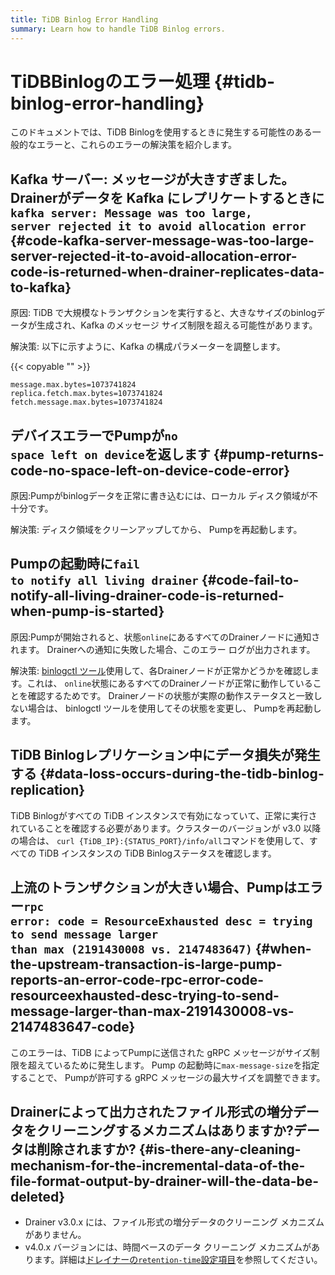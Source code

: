 ```yaml
---
title: TiDB Binlog Error Handling
summary: Learn how to handle TiDB Binlog errors.
---
```


# TiDBBinlogのエラー処理 {#tidb-binlog-error-handling}

このドキュメントでは、TiDB Binlogを使用するときに発生する可能性のある一般的なエラーと、これらのエラーの解決策を紹介します。

## Kafka サーバー: メッセージが大きすぎました。Drainerがデータを Kafka にレプリケートするときに<code>kafka server: Message was too large, server rejected it to avoid allocation error</code> {#code-kafka-server-message-was-too-large-server-rejected-it-to-avoid-allocation-error-code-is-returned-when-drainer-replicates-data-to-kafka}

原因: TiDB で大規模なトランザクションを実行すると、大きなサイズのbinlogデータが生成され、Kafka のメッセージ サイズ制限を超える可能性があります。

解決策: 以下に示すように、Kafka の構成パラメーターを調整します。

{{< copyable "" >}}

```
message.max.bytes=1073741824
replica.fetch.max.bytes=1073741824
fetch.message.max.bytes=1073741824
```

## デバイスエラーでPumpが<code>no space left on device</code>を返します {#pump-returns-code-no-space-left-on-device-code-error}

原因:Pumpがbinlogデータを正常に書き込むには、ローカル ディスク領域が不十分です。

解決策: ディスク領域をクリーンアップしてから、 Pumpを再起動します。

## Pumpの起動時に<code>fail to notify all living drainer</code> {#code-fail-to-notify-all-living-drainer-code-is-returned-when-pump-is-started}

原因:Pumpが開始されると、状態`online`にあるすべてのDrainerノードに通知されます。 Drainerへの通知に失敗した場合、このエラー ログが出力されます。

解決策: [<a href="/tidb-binlog/binlog-control.md">binlogctl ツール</a>](/tidb-binlog/binlog-control.md)使用して、各Drainerノードが正常かどうかを確認します。これは、 `online`状態にあるすべてのDrainerノードが正常に動作していることを確認するためです。 Drainerノードの状態が実際の動作ステータスと一致しない場合は、 binlogctl ツールを使用してその状態を変更し、 Pumpを再起動します。

## TiDB Binlogレプリケーション中にデータ損失が発生する {#data-loss-occurs-during-the-tidb-binlog-replication}

TiDB Binlogがすべての TiDB インスタンスで有効になっていて、正常に実行されていることを確認する必要があります。クラスターのバージョンが v3.0 以降の場合は、 `curl {TiDB_IP}:{STATUS_PORT}/info/all`コマンドを使用して、すべての TiDB インスタンスの TiDB Binlogステータスを確認します。

## 上流のトランザクションが大きい場合、Pumpはエラー<code>rpc error: code = ResourceExhausted desc = trying to send message larger than max (2191430008 vs. 2147483647)</code> {#when-the-upstream-transaction-is-large-pump-reports-an-error-code-rpc-error-code-resourceexhausted-desc-trying-to-send-message-larger-than-max-2191430008-vs-2147483647-code}

このエラーは、TiDB によってPumpに送信された gRPC メッセージがサイズ制限を超えているために発生します。 Pump の起動時に`max-message-size`を指定することで、 Pumpが許可する gRPC メッセージの最大サイズを調整できます。

## Drainerによって出力されたファイル形式の増分データをクリーニングするメカニズムはありますか?データは削除されますか? {#is-there-any-cleaning-mechanism-for-the-incremental-data-of-the-file-format-output-by-drainer-will-the-data-be-deleted}

-   Drainer v3.0.x には、ファイル形式の増分データのクリーニング メカニズムがありません。
-   v4.0.x バージョンには、時間ベースのデータ クリーニング メカニズムがあります。詳細は[<a href="https://github.com/pingcap/tidb-binlog/blob/v4.0.9/cmd/drainer/drainer.toml#L153">ドレイナーの`retention-time`設定項目</a>](https://github.com/pingcap/tidb-binlog/blob/v4.0.9/cmd/drainer/drainer.toml#L153)を参照してください。
